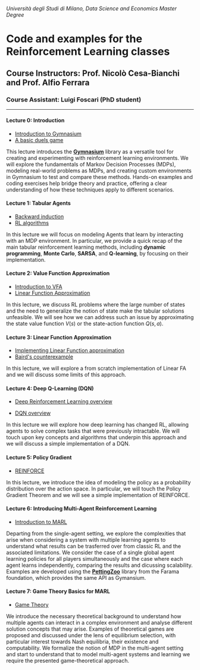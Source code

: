 ###### Università degli Studi di Milano, Data Science and Economics Master Degree

# Code and examples for the Reinforcement Learning classes

## Course Instructors: Prof. Nicolò Cesa-Bianchi and Prof. Alfio Ferrara

### Course Assistant: Luigi Foscari (PhD student)

---

#### Lecture 0: Introduction
- [Introduction to Gymnasium](L0.0-gym-introduction.ipynb)
- [A basic duels game](L0.1-basic-duels.ipynb)

This lecture introduces the **[Gymnasium](https://gymnasium.farama.org/)** library as a versatile tool for creating and experimenting with reinforcement learning environments. We will explore the fundamentals of Markov Decision Processes (MDPs), modeling real-world problems as MDPs, and creating custom environments in Gymnasium to test and compare these methods. Hands-on examples and coding exercises help bridge theory and practice, offering a clear understanding of how these techniques apply to different scenarios. 

#### Lecture 1: Tabular Agents
- [Backward induction](L1.0-tabular-agents-dp-backward-induction.ipynb)
- [RL algorithms](L1.1-tabular-agents-rl-algorithms.ipynb)

In this lecture we will focus on modeling Agents that learn by interacting with an MDP environment.
In particular, we provide a quick recap of the main tabular reinforcement learning methods, including **dynamic programming**, **Monte Carlo**, **SARSA**, and **Q-learning**, by focusing on their implementation.

#### Lecture 2: Value Function Approximation
- [Introduction to VFA](L2.0-value-function-approximation.ipynb)
- [Linear Function Approximation](L2.1-linear-function-approximation.ipynb)

In this lecture, we discuss RL problems where the large number of states and the need to generalize the notion of state make the tabular solutions unfeasible. We will see how we can address such an issue by approximating the state value function $V(s)$ or the state-action function $Q(s, a)$.

#### Lecture 3: Linear Function Approximation
- [Implementing Linear Function approximation](./L3.0-linear-fa.ipynb)
- [Baird's counterexample](./L3.1-baird.ipynb)

In this lecture, we will explore a from scratch implementation of Linear FA and we will discuss some limits of this approach.

#### Lecture 4: Deep Q-Learning (DQN)

- [Deep Reinforcement Learning overview](./L4.0-drl.ipynb)

- [DQN overview](./L4.1-dqn.ipynb)

In this lecture we will explore how deep learning has changed RL, allowing agents to solve complex tasks that were previously intractable. We will touch upon key concepts and algorithms that underpin this approach and we will discuss a simple implementation of a DQN.

#### Lecture 5: Policy Gradient

- [REINFORCE](./L5.0-reinforce.ipynb)

In this lecture, we introduce the idea of modeling the policy as a probability distribution over the action space. In particular, we will touch the Policy Gradient Theorem and we will see a simple implementation of REINFORCE.

#### Lecture 6: Introducing Multi-Agent Reinforcement Learning

- [Introduction to MARL](./L6.0-multiagent-rl.ipynb)

Departing from the single-agent setting, we explore the complexities that arise when considering a system with multiple learning agents to understand what results can be trasferred over from classic RL and the associated limitations. We consider the case of a single global agent learning policies for all players simultaneously and the case where each agent learns independently, comparing the results and dicussing scalability. Examples are developed using the **[PettingZoo](https://pettingzoo.farama.org/)** library from the Farama foundation, which provides the same API as Gymansium.

#### Lecture 7: Game Theory Basics for MARL

- [Game Theory](L7.0-introduction-to-game-theory.ipynb)

We introduce the necessary theoretical background to understand how multiple agents can interact in a complex environment and analyse different solution concepts that may arise. Examples of theoretical games are proposed and discussed under the lens of equilibrium selection, with particular interest towards Nash equilibria, their existence and computability. We formalize the notion of MDP in the multi-agent setting and start to understand that to model multi-agent systems and learning we require the presented game-theoretical approach.